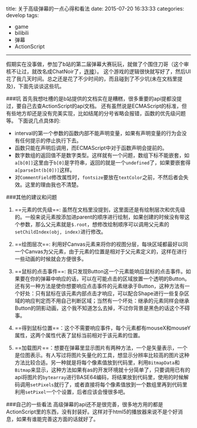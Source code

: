 title: 关于高级弹幕的一点心得和看法
date: 2015-07-20 16:33:33
categories: develop
tags:
- game
- bilibili
- 弹幕
- ActionScript
---
假期实在没事做，参加了b站的第二届弹幕大赛玩玩，就做了个围住刀哥（这个审核不让过，就改名成ChatNoir了，[连接](http://www.bilibili.com/video/av2593897/)）。
这个游戏的逻辑很快就写好了，然后UI花了我几天时间。总之还是花了不少时间的，而且碰到了不少坑(未在文档里提及)，下面先谈谈这些坑。

###坑
首先我想吐槽的是b站提供的文档实在是糟糕，很多重要的api提都没提过，要自己去查ActionScript的api文档。
还有虽然说是ECMAScript的标准，但有些地方却还是没有完美实现，比如结尾的分号省略会报错，函数的优先级问题等。
下面说几点具体的:
  - interval的第一个参数的函数内部不能声明变量，如果有声明变量的行为会没有任何提示的停止执行下去。
  - 函数只能在声明后调用，而ECMAScript中对于函数声明会提前的。
  - 数字数组的返回值不是数字类型。这样就有一个问题，数组下标不能嵌套，如`a[b[0]]`这里由于`b[0]`是字符串，返回的就是一个`undefined`了，如果要嵌套得`a[parseInt(b[0])]`这样。
  - 对`CommentField`修改属性时，`fontsize`要放在`textColor`之前，不然后者会失效。这里的理由我也不清楚。

###其他的建议和问题
1. ==元素的优先级==: 虽然在文档里没提到，这里面还是有绘制层次和优先级的。一般来说元素按添加进parent的顺序进行绘制，如果创建的时候没有带这个参数，那么父元素就是`$.root`，想修改绘制顺序可以调用父元素的`setChildIndex(obj, index)`进行修改。

2. ==绘图层次==: 利用好Canvas元素来将你的视图分层，每块区域都最好以同一个Canvas为父元素，由于元素的位置是相对于父元素定义的，这样在进行一些动画的时候就会方便很多。

3. ==鼠标的点击事件==: 我只发现Button这一个元素能响应鼠标的点击事件。如果要在你的弹幕中响应的话，可以在可能点击的区域放置一个透明的Button。还有另一种方法是使你想要响应点击事件的元素继承于Button，这种方法有一个好处：只有鼠标在该元素内部点击才响应，可以配合Shape进行一些复杂区域的响应判定而不用自己判断区域；当然有一个坏处：继承的元素同样会继承Button的阴影动画，这个我不知道怎么去掉，不过你背景是黑色的话这个不碍事。

4. ==得到鼠标位置==：这个不需要响应事件，每个元素都有mouseX和mouseY属性，这两个属性代表了鼠标当前相对于该元素的位置。

5. ==加载图片==：想要在弹幕里显示图片有两种方法，一个是矢量表示，一个是位图表示。有人写过将图片矢量化的工具，想显示分辨率比较高的图片这种方法比较合适。另一种就是将每个像素值放到代码里，利用`BitmapData`和`Bitmap`来显示，这种方法如果有as的开发环境就十分简单了，只要调用已有的api将图片的`bytearray`进行BASE64编码，将结果放到代码里，使用的时候解码调用`setPixels`就行了，或者直接将每个像素值放到一个数组里再到代码里利用`setPixel`一个个设置，后者应该会慢很多吧。


###自己的一些看法
高级弹幕的api还不是很完善，很多地方用的都是ActionScript里的东西，没有封装好。这样对于html5的播放器来说不是个好消息，如果有谁能完善这方面的话就好了。